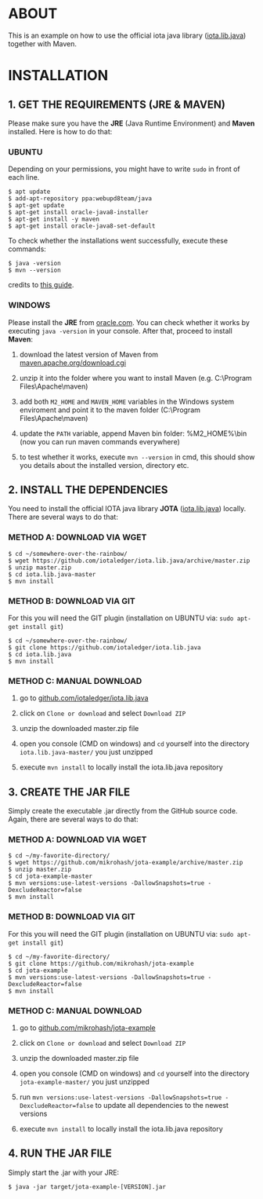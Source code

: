 # ABOUT

This is an example on how to use the official iota java library ([iota.lib.java](https://github.com/iotaledger/iota.lib.java)) together with Maven.

# INSTALLATION

## 1. GET THE REQUIREMENTS (JRE & MAVEN)

Please make sure you have the **JRE** (Java Runtime Environment) and **Maven** installed. Here is how to do that:

### UBUNTU

Depending on your permissions, you might have to write `sudo` in front of each line.

	$ apt update
	$ add-apt-repository ppa:webupd8team/java
	$ apt-get update
	$ apt-get install oracle-java8-installer
	$ apt-get install -y maven 
	$ apt-get install oracle-java8-set-default

To check whether the installations went successfully, execute these commands:

	$ java -version
	$ mvn --version

credits to [this guide](https://medium.com/@scott.tudd/an-almost-complete-guide-to-setting-up-a-full-iota-node-d9784dfdc80).

### WINDOWS

Please install the **JRE** from [oracle.com](http://www.oracle.com/technetwork/java/javase/downloads/jre8-downloads-2133155.html). You can check whether it works by executing `java -version` in your console. After that, proceed to install **Maven**:

1. download the latest version of Maven from [maven.apache.org/download.cgi](https://maven.apache.org/download.cgi)

2. unzip it into the folder where you want to install Maven (e.g. C:\Program Files\Apache\maven)

3. add both `M2_HOME` and `MAVEN_HOME` variables in the Windows system enviroment and point it to the maven folder (C:\Program Files\Apache\maven)

4. update the `PATH` variable, append Maven bin folder: %M2_HOME%\bin (now you can run maven commands everywhere)

5. to test whether it works, execute `mvn --version` in cmd, this should show you details about the installed version, directory etc.

## 2. INSTALL THE DEPENDENCIES

You need to install the official IOTA java library **JOTA** ([iota.lib.java](https://github.com/iotaledger/iota.lib.java)) locally. There are several ways to do that:

### METHOD A: DOWNLOAD VIA WGET

	$ cd ~/somewhere-over-the-rainbow/
	$ wget https://github.com/iotaledger/iota.lib.java/archive/master.zip
	$ unzip master.zip
	$ cd iota.lib.java-master
	$ mvn install
	
### METHOD B: DOWNLOAD VIA GIT

For this you will need the GIT plugin (installation on UBUNTU via: `sudo apt-get install git`)

	$ cd ~/somewhere-over-the-rainbow/
	$ git clone https://github.com/iotaledger/iota.lib.java
	$ cd iota.lib.java
	$ mvn install
	
### METHOD C: MANUAL DOWNLOAD

1. go to [github.com/iotaledger/iota.lib.java](https://github.com/iotaledger/iota.lib.java)

2. click on `Clone or download` and select `Download ZIP`

3. unzip the downloaded master.zip file

4. open you console (CMD on windows) and `cd` yourself into the directory `iota.lib.java-master/` you just unzipped

5. execute `mvn install` to locally install the iota.lib.java repository

## 3. CREATE THE JAR FILE

Simply create the executable .jar directly from the GitHub source code. Again, there are several ways to do that:

### METHOD A: DOWNLOAD VIA WGET

	$ cd ~/my-favorite-directory/
	$ wget https://github.com/mikrohash/jota-example/archive/master.zip
	$ unzip master.zip
	$ cd jota-example-master
	$ mvn versions:use-latest-versions -DallowSnapshots=true -DexcludeReactor=false
	$ mvn install

### METHOD B: DOWNLOAD VIA GIT

For this you will need the GIT plugin (installation on UBUNTU via: `sudo apt-get install git`)
	
	$ cd ~/my-favorite-directory/
	$ git clone https://github.com/mikrohash/jota-example
	$ cd jota-example
	$ mvn versions:use-latest-versions -DallowSnapshots=true -DexcludeReactor=false
	$ mvn install
	
### METHOD C: MANUAL DOWNLOAD

1. go to [github.com/mikrohash/jota-example](https://github.com/mikrohash/jota-example)

2. click on `Clone or download` and select `Download ZIP`

3. unzip the downloaded master.zip file

4. open you console (CMD on windows) and `cd` yourself into the directory `jota-example-master/` you just unzipped

5. run `mvn versions:use-latest-versions -DallowSnapshots=true -DexcludeReactor=false` to update all dependencies to the newest versions

5. execute `mvn install` to locally install the iota.lib.java repository

## 4. RUN THE JAR FILE

Simply start the .jar with your JRE:

	$ java -jar target/jota-example-[VERSION].jar